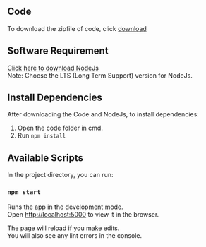 ## Code

To download the zipfile of code, click [download](https://github.com/team-codebrigade/smart-click-backend/archive/refs/heads/master.zip)

## Software Requirement

[Click here to download NodeJs](https://nodejs.org/en/) \
Note: Choose the LTS (Long Term Support) version for NodeJs.

## Install Dependencies

After downloading the Code and NodeJs, to install dependencies:

1. Open the code folder in cmd.
2. Run `npm install`

## Available Scripts

In the project directory, you can run:

### `npm start`

Runs the app in the development mode.\
Open [http://localhost:5000](http://localhost:5000) to view it in the browser.

The page will reload if you make edits.\
You will also see any lint errors in the console.
